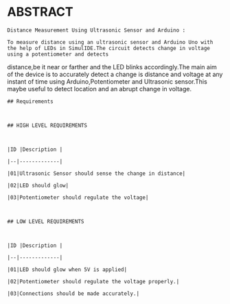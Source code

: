   # ABSTRACT

	

	Distance Measurement Using Ultrasonic Sensor and Arduino : 

	To measure distance using an ultrasonic sensor and Arduino Uno with the help of LEDs in SimulIDE.The circuit detects change in voltage using a potentiometer and detects
  distance,be it near or farther and the LED blinks accordingly.The main aim of the device is to accurately detect a change is distance and voltage at any instant of time 
  using Arduino,Potentiometer and Ultrasonic sensor.This maybe useful to detect location and an abrupt change in voltage.

	

	## Requirements

	

	## HIGH LEVEL REQUIREMENTS

	

	|ID |Description |

	|--|-------------|

	|01|Ultrasonic Sensor should sense the change in distance|

	|02|LED should glow|

	|03|Potentiometer should regulate the voltage|

	

	## LOW LEVEL REQUIREMENTS

	

	|ID |Description |

	|--|-------------|

	|01|LED should glow when 5V is applied|

	|02|Potentiometer should regulate the voltage properly.|

	|03|Connections should be made accurately.|

